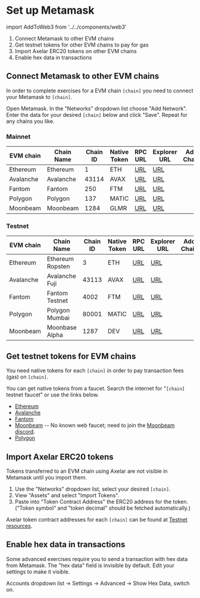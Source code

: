 # Set up Metamask

import AddToWeb3 from '../../components/web3'

1. Connect Metamask to other EVM chains
2. Get testnet tokens for other EVM chains to pay for gas
3. Import Axelar ERC20 tokens on other EVM chains
4. Enable hex data in transactions

## Connect Metamask to other EVM chains

In order to complete exercises for a EVM chain `[chain]` you need to connect your Metamask to `[chain]`.

Open Metamask. In the "Networks" dropdown list choose "Add Network". Enter the data for your desired `[chain]` below and click "Save". Repeat for any chains you like.

### Mainnet

| EVM chain | Chain Name | Chain ID | Native Token | RPC URL                                      | Explorer URL                   | Add Chain                                             |
| --------- | ---------- | -------- | -------------| -------------------------------------------- | ------------------------------ | ----------------------------------------------------- |
| Ethereum  | Ethereum   | 1        | ETH          | [URL](https://rpc.ankr.com/eth)              | [URL](https://etherscan.io)    | <AddToWeb3 environment="mainnet" chain="ethereum" />  |
| Avalanche | Avalanche  | 43114    | AVAX         | [URL](https://api.avax.network/ext/bc/C/rpc) | [URL](https://snowtrace.io)    | <AddToWeb3 environment="mainnet" chain="avalanche" /> |
| Fantom    | Fantom     | 250      | FTM          | [URL](https://rpc.ftm.tools)                 | [URL](https://ftmscan.com/)    | <AddToWeb3 environment="mainnet" chain="fantom" />    |
| Polygon   | Polygon    | 137      | MATIC        | [URL](https://polygon-rpc.com)               | [URL](https://polygonscan.com) | <AddToWeb3 environment="mainnet" chain="polygon" />   |
| Moonbeam  | Moonbeam   | 1284     | GLMR          | [URL](https://rpc.api.moonbeam.network)      | [URL](https://moonscan.io)     | <AddToWeb3 environment="mainnet" chain="moonbeam" />  |

### Testnet

| EVM chain | Chain Name       | Chain ID | Native Token | RPC URL                                                              | Explorer URL                          | Add Chain                                             |
| --------- | ---------------- | -------- | -------------| -------------------------------------------------------------------- | ------------------------------------- | ----------------------------------------------------- |
| Ethereum  | Ethereum Ropsten | 3        | ETH          | [URL](https://ropsten.infura.io/v3/9aa3d95b3bc440fa88ea12eaa4456161) | [URL](https://ropsten.etherscan.io)   | <AddToWeb3 environment="testnet" chain="ethereum" />  |
| Avalanche | Avalanche Fuji   | 43113    | AVAX         | [URL](https://api.avax-test.network/ext/bc/C/rpc)                    | [URL](https://testnet.snowtrace.io)   | <AddToWeb3 environment="testnet" chain="avalanche" /> |
| Fantom    | Fantom Testnet   | 4002     | FTM          | [URL](https://rpc.testnet.fantom.network)                            | [URL](https://testnet.ftmscan.com/)   | <AddToWeb3 environment="testnet" chain="fantom" />    |
| Polygon   | Polygon Mumbai   | 80001    | MATIC        | [URL](https://matic-mumbai.chainstacklabs.com)                             | [URL](https://mumbai.polygonscan.com) | <AddToWeb3 environment="testnet" chain="polygon" />   |
| Moonbeam  | Moonbase Alpha   | 1287     | DEV          | [URL](https://rpc.api.moonbase.moonbeam.network)                     | [URL](https://moonbase.moonscan.io)   | <AddToWeb3 environment="testnet" chain="moonbeam" />  |

## Get testnet tokens for EVM chains

You need native tokens for each `[chain]` in order to pay transaction fees (gas) on `[chain]`.

You can get native tokens from a faucet. Search the internet for "`[chain]` testnet faucet" or use the links below.

- [Ethereum](https://faucet.dimensions.network/)
- [Avalanche](https://faucet.avax-test.network/)
- [Fantom](https://faucet.fantom.network/)
- [Moonbeam](https://docs.moonbeam.network/builders/get-started/moonbase/#get-tokens) -- No known web faucet; need to join the [Moonbeam discord](https://discord.gg/PfpUATX).
- [Polygon](https://faucet.polygon.technology/)

## Import Axelar ERC20 tokens

Tokens transferred to an EVM chain using Axelar are not visible in Metamask until you import them.

1. Use the "Networks" dropdown list, select your desired `[chain]`.
2. View "Assets" and select "Import Tokens".
3. Paste into "Token Contract Address" the ERC20 address for the token. ("Token symbol" and "token decimal" should be fetched automatically.)

Axelar token contract addresses for each `[chain]` can be found at [Testnet resources](/resources/testnet).

## Enable hex data in transactions

Some advanced exercises require you to send a transaction with hex data from Metamask. The "hex data" field is invisible by default. Edit your settings to make it visible.

Accounts dropdown list -> Settings -> Advanced -> Show Hex Data, switch on.
